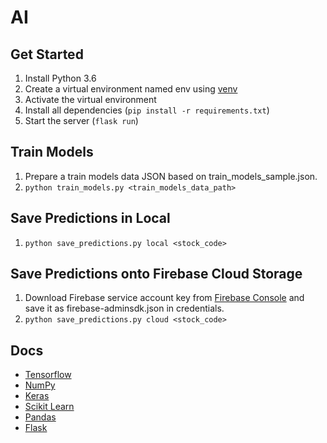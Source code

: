 # AI

## Get Started
1. Install Python 3.6
2. Create a virtual environment named env using [venv](https://docs.python.org/3/tutorial/venv.html)
3. Activate the virtual environment
4. Install all dependencies (`pip install -r requirements.txt`)
5. Start the server (`flask run`)

## Train Models
1. Prepare a train models data JSON based on train_models_sample.json.
2. `python train_models.py <train_models_data_path>`

## Save Predictions in Local
1. `python save_predictions.py local <stock_code>`

## Save Predictions onto Firebase Cloud Storage
1. Download Firebase service account key from [Firebase Console](https://console.firebase.google.com) and save it as firebase-adminsdk.json in credentials.
2. `python save_predictions.py cloud <stock_code>`

## Docs
- [Tensorflow](https://www.tensorflow.org/)
- [NumPy](http://www.numpy.org/)
- [Keras](https://keras.io/)
- [Scikit Learn](http://scikit-learn.org/stable/index.html)
- [Pandas](https://pandas.pydata.org/)
- [Flask](http://flask.pocoo.org/)
